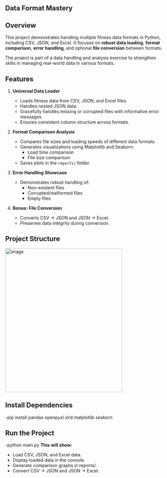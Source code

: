 ## Data Format Mastery

## Overview
This project demonstrates handling multiple fitness data formats in Python, including CSV, JSON, and Excel. It focuses on **robust data loading**, **format comparison**, **error handling**, and optional **file conversion** between formats.  

The project is part of a data handling and analysis exercise to strengthen skills in managing real-world data in various formats.

## Features

1. **Universal Data Loader**
   - Loads fitness data from CSV, JSON, and Excel files.
   - Handles nested JSON data.
   - Gracefully handles missing or corrupted files with informative error messages.
   - Ensures consistent column structure across formats.

2. **Format Comparison Analysis**
   - Compares file sizes and loading speeds of different data formats.
   - Generates visualizations using Matplotlib and Seaborn:
     - Load time comparison
     - File size comparison
   - Saves plots in the `reports/` folder.

3. **Error Handling Showcase**
   - Demonstrates robust handling of:
     - Non-existent files
     - Corrupted/malformed files
     - Empty files

4. **Bonus: File Conversion**
   - Converts CSV → JSON and JSON → Excel.
   - Preserves data integrity during conversion.

## Project Structure

<img width="373" height="458" alt="image" src="https://github.com/user-attachments/assets/20fda0db-152c-49f7-8c30-67311f5bc8b7" />

## Install Dependencies
   -pip install pandas openpyxl xlrd matplotlib seaborn
   
## Run the Project 
  -python main.py
**This will show:**
  - Load CSV, JSON, and Excel data.
  - Display loaded data in the console.
  - Generate comparison graphs in reports/.
  - Convert CSV → JSON and JSON → Excel.



